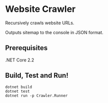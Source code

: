 # Website Crawler

Recursively crawls website URLs.

Outputs sitemap to the console in JSON format.

## Prerequisites

.NET Core 2.2

## Build, Test and Run!

```
dotnet build
dotnet test
dotnet run -p Crawler.Runner
```